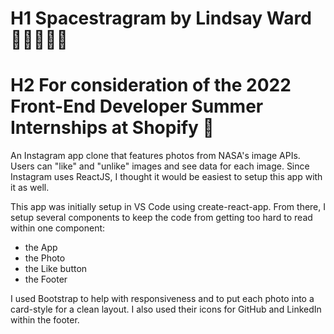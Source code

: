 # H1 Spacestragram by Lindsay Ward 👋🏳️‍🌈🇨🇦
# H2 For consideration of the 2022 Front-End Developer Summer Internships at Shopify 🚀

An Instagram app clone that features photos from NASA's image APIs. Users can "like" and "unlike" images and see data for each image.
Since Instagram uses ReactJS, I thought it would be easiest to setup this app with it as well.

This app was initially setup in VS Code using create-react-app. From there, I setup several components to keep the code from getting too hard to read within one component:
- the App
- the Photo
- the Like button
- the Footer

I used Bootstrap to help with responsiveness and to put each photo into a card-style for a clean layout. I also used their icons for GitHub and LinkedIn within the footer.
